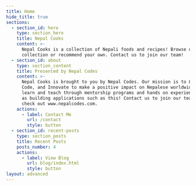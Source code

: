```yaml
---
title: Home
hide_title: true
sections:
  - section_id: hero
    type: section_hero
    title: Nepal Cooks
    content: >-
      Nepal Cooks is a collection of Nepali foods and recipes! Browse our
      collection or recommend your own. Contact us to join our team!
  - section_id: about
    type: section_content
    title: Presented by Nepal Codes
    content: >-
      Nepal Cooks is brought to you by Nepal Codes. Our mission is to Learn,
      Code, and Innovate to make a positive impact on Nepalese worldwide. We
      learn and teach through mentorship programs and hands on experience such
      as building applications such as this! Contact us to join our team or
      check out www.nepalcodes.com.
    actions:
      - label: Contact Me
        url: /contact
        style: button
  - section_id: recent-posts
    type: section_posts
    title: Recent Posts
    posts_number: 4
    actions:
      - label: View Blog
        url: blog/index.html
        style: button
layout: advanced
---
```

